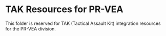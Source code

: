 # TAK Resources for PR-VEA

This folder is reserved for TAK (Tactical Assault Kit) integration resources for the PR-VEA division.
